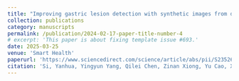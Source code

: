 ```yaml
---
title: "Improving gastric lesion detection with synthetic images from diffusion models"
collection: publications
category: manuscripts
permalink: /publication/2024-02-17-paper-title-number-4
# excerpt: 'This paper is about fixing template issue #693.'
date: 2025-03-25
venue: 'Smart Health'
paperurl: 'https://www.sciencedirect.com/science/article/abs/pii/S2352648325000303'
citation: 'Si, Yanhua, Yingyun Yang, Qilei Chen, Zinan Xiong, Yu Cao, Xinwen Fu, Benyuan Liu, and Aiming Yang. "Improving gastric lesion detection with synthetic images from diffusion models." Smart Health (2025): 100569.'
---
```

